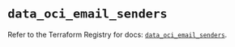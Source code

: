 # `data_oci_email_senders`

Refer to the Terraform Registry for docs: [`data_oci_email_senders`](https://registry.terraform.io/providers/oracle/oci/7.19.0/docs/data-sources/email_senders).
